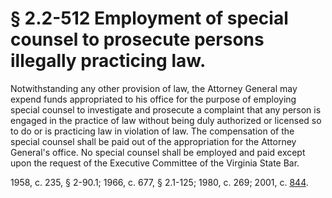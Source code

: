 # § 2.2-512 Employment of special counsel to prosecute persons illegally practicing law.

<p>Notwithstanding any other provision of law, the Attorney General may expend funds appropriated to his office for the purpose of employing special counsel to investigate and prosecute a complaint that any person is engaged in the practice of law without being duly authorized or licensed so to do or is practicing law in violation of law. The compensation of the special counsel shall be paid out of the appropriation for the Attorney General's office. No special counsel shall be employed and paid except upon the request of the Executive Committee of the Virginia State Bar.</p><p>1958, c. 235, § 2-90.1; 1966, c. 677, § 2.1-125; 1980, c. 269; 2001, c. <a href='http://lis.virginia.gov/cgi-bin/legp604.exe?011+ful+CHAP0844'>844</a>.</p>